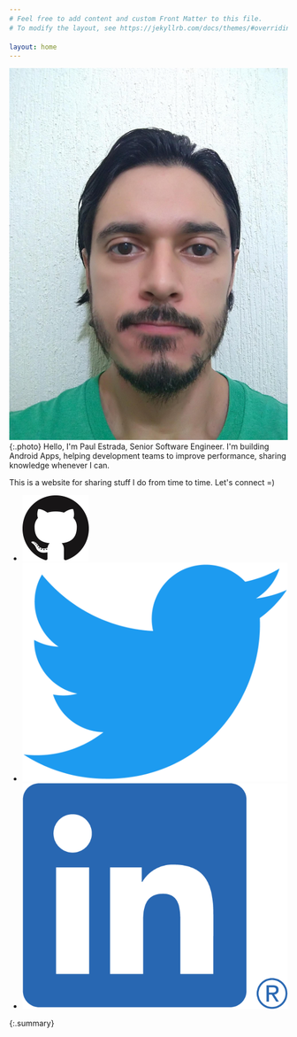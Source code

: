 ```yaml
---
# Feel free to add content and custom Front Matter to this file.
# To modify the layout, see https://jekyllrb.com/docs/themes/#overriding-theme-defaults

layout: home
---
```


![paul estrada](/assets/images/paul-image.jpg){:.photo}
Hello, I'm Paul Estrada, Senior Software Engineer.
I'm building Android Apps, helping development teams to improve performance, sharing knowledge whenever I can.

This is a website for sharing stuff I do from time to time. Let's connect =)

<ul class="social-media-list">
    <li>
        <a href="https://github.com/pestrada">
            <img class="social-icon" src="/assets/images/github.png">
        </a>
    </li>
    <li>
        <a href="https://www.twitter.com/paulestm">
            <img class="social-icon" src="/assets/images/twitter.png">
        </a>
    </li>
    <li>
        <a href="https://www.linkedin.com/in/paulestm">
            <img class="social-icon" src="/assets/images/linkedin.png">
        </a>
    </li>
</ul>
{:.summary}
